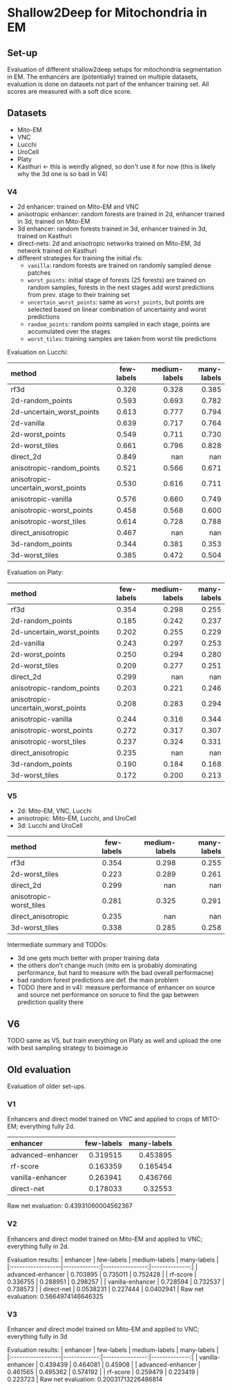 # Shallow2Deep for Mitochondria in EM

## Set-up

Evaluation of different shallow2deep setups for mitochondria segmentation in EM.
The enhancers are (potentially) trained on multiple datasets, evaluation is done on datasets not part of the enhancer training set.
All scores are measured with a soft dice score.

## Datasets

- Mito-EM
- VNC
- Lucchi
- UroCell
- Platy
- Kasthuri <- this is weirdly aligned, so don't use it for now (this is likely why the 3d one is so bad in V4)


### V4

- 2d enhancer: trained on Mito-EM and VNC
- anisotropic enhancer: random forests are trained in 2d, enhancer trained in 3d, trained on Mito-EM
- 3d enhancer: random forests trained in 3d, enhancer trained in 3d, trained on Kasthuri
- direct-nets: 2d and anisotropic networks trained on Mito-EM, 3d network trained on Kasthuri
- different strategies for training the initial rfs:
    - `vanilla`: random forests are trained on randomly sampled dense patches
    - `worst_points`: initial stage of forests (25 forests) are trained on random samples, forests in the next stages add worst predictions from prev. stage to their training set
    - `uncertain_worst_points`: same as `worst_points`, but points are selected based on linear combination of uncertainty and worst predictions
    - `random_points`: random points sampled in each stage, points are accumulated over the stages
    - `worst_tiles`: training samples are taken from worst tile predictions

Evaluation on Lucchi:

| method                             |   few-labels |   medium-labels |   many-labels |
|:-----------------------------------|-------------:|----------------:|--------------:|
| rf3d                               |        0.326 |           0.328 |         0.385 |
| 2d-random_points                   |        0.593 |           0.693 |         0.782 |
| 2d-uncertain_worst_points          |        0.613 |           0.777 |         0.794 |
| 2d-vanilla                         |        0.639 |           0.717 |         0.764 |
| 2d-worst_points                    |        0.549 |           0.711 |         0.730 |
| 2d-worst_tiles                     |        0.661 |           0.796 |         0.828 |
| direct_2d                          |        0.849 |         nan     |       nan     |
| anisotropic-random_points          |        0.521 |           0.566 |         0.671 |
| anisotropic-uncertain_worst_points |        0.530 |           0.616 |         0.711 |
| anisotropic-vanilla                |        0.576 |           0.660 |         0.749 |
| anisotropic-worst_points           |        0.458 |           0.568 |         0.600 |
| anisotropic-worst_tiles            |        0.614 |           0.728 |         0.788 |
| direct_anisotropic                 |        0.467 |         nan     |       nan     |
| 3d-random_points                   |        0.344 |           0.381 |         0.353 |
| 3d-worst_tiles                     |        0.385 |           0.472 |         0.504 |

Evaluation on Platy:

| method                             |   few-labels |   medium-labels |   many-labels |
|:-----------------------------------|-------------:|----------------:|--------------:|
| rf3d                               |        0.354 |           0.298 |         0.255 |
| 2d-random_points                   |        0.185 |           0.242 |         0.237 |
| 2d-uncertain_worst_points          |        0.202 |           0.255 |         0.229 |
| 2d-vanilla                         |        0.243 |           0.297 |         0.253 |
| 2d-worst_points                    |        0.250 |           0.294 |         0.280 |
| 2d-worst_tiles                     |        0.209 |           0.277 |         0.251 |
| direct_2d                          |        0.299 |         nan     |       nan     |
| anisotropic-random_points          |        0.203 |           0.221 |         0.246 |
| anisotropic-uncertain_worst_points |        0.208 |           0.283 |         0.294 |
| anisotropic-vanilla                |        0.244 |           0.316 |         0.344 |
| anisotropic-worst_points           |        0.272 |           0.317 |         0.307 |
| anisotropic-worst_tiles            |        0.237 |           0.324 |         0.331 |
| direct_anisotropic                 |        0.235 |         nan     |       nan     |
| 3d-random_points                   |        0.190 |           0.184 |         0.168 |
| 3d-worst_tiles                     |        0.172 |           0.200 |         0.213 |


### V5

- 2d: Mito-EM, VNC, Lucchi
- anisotropic: Mito-EM, Lucchi, and UroCell
- 3d: Lucchi and UroCell

| method                  |   few-labels |   medium-labels |   many-labels |
|:------------------------|-------------:|----------------:|--------------:|
| rf3d                    |        0.354 |           0.298 |         0.255 |
| 2d-worst_tiles          |        0.223 |           0.289 |         0.261 |
| direct_2d               |        0.299 |         nan     |       nan     |
| anisotropic-worst_tiles |        0.281 |           0.325 |         0.291 |
| direct_anisotropic      |        0.235 |         nan     |       nan     |
| 3d-worst_tiles          |        0.338 |           0.285 |         0.258 |

Intermediate summary and TODOs:
- 3d one gets much better with proper training data
- the others don't change much (mito em is probably dominating performance, but hard to measure with the bad overall performacne)
- bad random forest predictions are def. the main problem
- TODO (here and in v4): measure performance of enhancer on source and source net performance on soruce to find the gap between prediction quality there


## V6

TODO same as V5, but train everything on Platy as well and upload the one with best sampling strategy to bioimage.io


## Old evaluation

Evaluation of older set-ups.

### V1

Enhancers and direct model trained on VNC and applied to crops of MITO-EM; everything fully 2d.

| enhancer          |   few-labels |   many-labels |
|:------------------|-------------:|--------------:|
| advanced-enhancer |     0.319515 |      0.453895 |
| rf-score          |     0.163359 |      0.165454 |
| vanilla-enhancer  |     0.263941 |      0.436766 |
| direct-net        |     0.178033 |      0.32553  |
Raw net evaluation: 0.43931060004562367

### V2

Enhancers and direct model trained on Mito-EM and applied to VNC; everything fully in 2d.

Evaluation results:
| enhancer          |   few-labels |   medium-labels |   many-labels |
|:------------------|-------------:|----------------:|--------------:|
| advanced-enhancer |    0.703895  |        0.735011 |     0.752428  |
| rf-score          |    0.336755  |        0.288951 |     0.298257  |
| vanilla-enhancer  |    0.728594  |        0.732537 |     0.738573  |
| direct-net        |    0.0538231 |        0.227444 |     0.0402941 |
Raw net evaluation: 0.5664974146646325


### V3

Enhancer and direct model trained on Mito-EM and applied to VNC; everything fully in 3d

Evaluation results:
| enhancer          |   few-labels |   medium-labels |   many-labels |
|:------------------|-------------:|----------------:|--------------:|
| vanilla-enhancer  |     0.439439 |        0.464081 |      0.45908  |
| advanced-enhancer |     0.461565 |        0.495362 |      0.574192 |
| rf-score          |     0.259479 |        0.223419 |      0.223723 |
Raw net evaluation: 0.20031713226486814
